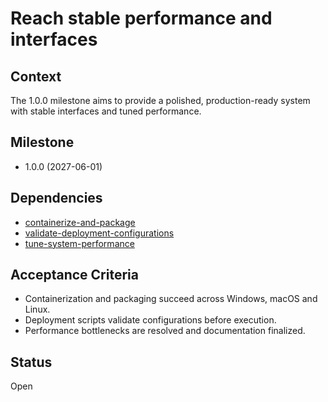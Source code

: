 # Reach stable performance and interfaces

## Context
The 1.0.0 milestone aims to provide a polished, production-ready system with
stable interfaces and tuned performance.

## Milestone
- 1.0.0 (2027-06-01)

## Dependencies
- [containerize-and-package](containerize-and-package.md)
- [validate-deployment-configurations](validate-deployment-configurations.md)
- [tune-system-performance](archive/tune-system-performance.md)

## Acceptance Criteria
- Containerization and packaging succeed across Windows, macOS and Linux.
- Deployment scripts validate configurations before execution.
- Performance bottlenecks are resolved and documentation finalized.

## Status
Open
